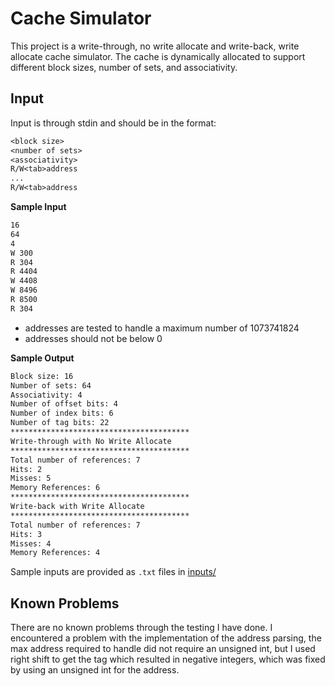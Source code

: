 # Cache Simulator

This project is a write-through, no write allocate and write-back, write allocate cache simulator. The cache is dynamically allocated to support different block sizes, number of sets, and associativity.

## Input

Input is through stdin and should be in the format:

```txt
<block size>
<number of sets>
<associativity>
R/W<tab>address
...
R/W<tab>address
```

**Sample Input**

```txt
16
64
4
W 300
R 304
R 4404
W 4408
W 8496
R 8500
R 304
```
- addresses are tested to handle a maximum number of 1073741824
- addresses should not be below 0

**Sample Output**
```txt
Block size: 16
Number of sets: 64
Associativity: 4
Number of offset bits: 4
Number of index bits: 6
Number of tag bits: 22
****************************************
Write-through with No Write Allocate
****************************************
Total number of references: 7
Hits: 2
Misses: 5
Memory References: 6
****************************************
Write-back with Write Allocate
****************************************
Total number of references: 7
Hits: 3
Misses: 4
Memory References: 4
```

Sample inputs are provided as `.txt` files in [inputs/](inputs/)

## Known Problems

There are no known problems through the testing I have done. I encountered a problem with the implementation of the address parsing, the max address required to handle did not require an unsigned int, but I used right shift to get the tag which resulted in negative integers, which was fixed by using an unsigned int for the address.
